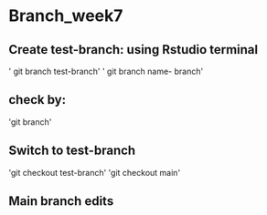 # Branch_week7

## Create test-branch: using Rstudio terminal

' git branch test-branch'
' git branch name- branch'

## check by:
'git branch'

## Switch to test-branch

'git checkout test-branch'
'git checkout main'

## Main branch edits
